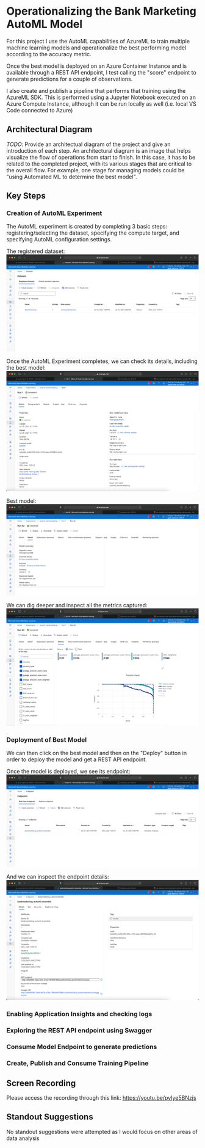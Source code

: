 # Operationalizing the Bank Marketing AutoML Model

For this project I use the AutoML capabilities of AzureML to train multiple machine learning models and operationalize the best performing model according to the accuracy metric.

Once the best model is deployed on an Azure Container Instance and is available through a REST API endpoint, I test calling the "score" endpoint to generate predictions for a couple of observations.

I also create and publish a pipeline that performs that training using the AzureML SDK. This is performed using a Jupyter Notebook executed on an Azure Compute Instance, although it can be run locally as well (i.e. local VS Code connected to Azure)

## Architectural Diagram
*TODO*: Provide an architectual diagram of the project and give an introduction of each step. An architectural diagram is an image that helps visualize the flow of operations from start to finish. In this case, it has to be related to the completed project, with its various stages that are critical to the overall flow. For example, one stage for managing models could be "using Automated ML to determine the best model". 

## Key Steps
### Creation of AutoML Experiment
The AutoML experiment is created by completing 3 basic steps: registering/selecting the dataset, specifying the compute target, and specifying AutoML configuration settings.

The registered dataset:
![Image of registered dataset](https://github.com/franciscocebcar/udacity_azureml_operationalization/blob/master/starter_files/screenshots/step_2_registered_dataset.png)

Once the AutoML Experiment completes, we can check its details, including the best model:
![Image of run details](https://github.com/franciscocebcar/udacity_azureml_operationalization/blob/master/starter_files/screenshots/step_2_completed_automl_run.png)

Best model:
![Image of best model](https://github.com/franciscocebcar/udacity_azureml_operationalization/blob/master/starter_files/screenshots/step_2_best_model.png)

We can dig deeper and inspect all the metrics captured:
![Image of model metrics](https://github.com/franciscocebcar/udacity_azureml_operationalization/blob/master/starter_files/screenshots/step_2_best_model_metrics.png)

### Deployment of Best Model
We can then click on the best model and then on the "Deploy" button in order to deploy the model and get a REST API endpoint.

Once the model is deployed, we see its endpoint:
![Image endpoints](https://github.com/franciscocebcar/udacity_azureml_operationalization/blob/master/starter_files/screenshots/step_3_deployed_model_endpoint.png)

And we can inspect the endpoint details:
![Image endpoint details](https://github.com/franciscocebcar/udacity_azureml_operationalization/blob/master/starter_files/screenshots/step_3_endpoint_details.png)

### Enabling Application Insights and checking logs
### Exploring the REST API endpoint using Swagger
### Consume Model Endpoint to generate predictions
### Create, Publish and Consume Training Pipeline

## Screen Recording
Please access the recording through this link: https://youtu.be/pyIye5BNzjs

## Standout Suggestions
No standout suggestions were attempted as I would focus on other areas of data analysis
